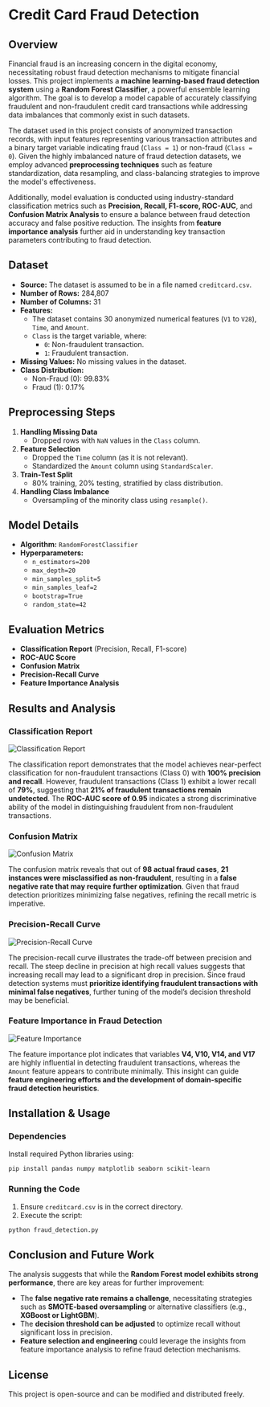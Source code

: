 # Credit Card Fraud Detection

## Overview
Financial fraud is an increasing concern in the digital economy, necessitating robust fraud detection mechanisms to mitigate financial losses. This project implements a **machine learning-based fraud detection system** using a **Random Forest Classifier**, a powerful ensemble learning algorithm. The goal is to develop a model capable of accurately classifying fraudulent and non-fraudulent credit card transactions while addressing data imbalances that commonly exist in such datasets.

The dataset used in this project consists of anonymized transaction records, with input features representing various transaction attributes and a binary target variable indicating fraud (`Class = 1`) or non-fraud (`Class = 0`). Given the highly imbalanced nature of fraud detection datasets, we employ advanced **preprocessing techniques** such as feature standardization, data resampling, and class-balancing strategies to improve the model's effectiveness. 

Additionally, model evaluation is conducted using industry-standard classification metrics such as **Precision, Recall, F1-score, ROC-AUC**, and **Confusion Matrix Analysis** to ensure a balance between fraud detection accuracy and false positive reduction. The insights from **feature importance analysis** further aid in understanding key transaction parameters contributing to fraud detection.

## Dataset
- **Source:** The dataset is assumed to be in a file named `creditcard.csv`.
- **Number of Rows:** 284,807
- **Number of Columns:** 31
- **Features:**
  - The dataset contains 30 anonymized numerical features (`V1` to `V28`), `Time`, and `Amount`.
  - `Class` is the target variable, where:
    - `0`: Non-fraudulent transaction.
    - `1`: Fraudulent transaction.
- **Missing Values:** No missing values in the dataset.
- **Class Distribution:**
  - Non-Fraud (0): 99.83%
  - Fraud (1): 0.17%

## Preprocessing Steps
1. **Handling Missing Data**
   - Dropped rows with `NaN` values in the `Class` column.
2. **Feature Selection**
   - Dropped the `Time` column (as it is not relevant).
   - Standardized the `Amount` column using `StandardScaler`.
3. **Train-Test Split**
   - 80% training, 20% testing, stratified by class distribution.
4. **Handling Class Imbalance**
   - Oversampling of the minority class using `resample()`.

## Model Details
- **Algorithm:** `RandomForestClassifier`
- **Hyperparameters:**
  - `n_estimators=200`
  - `max_depth=20`
  - `min_samples_split=5`
  - `min_samples_leaf=2`
  - `bootstrap=True`
  - `random_state=42`

## Evaluation Metrics
- **Classification Report** (Precision, Recall, F1-score)
- **ROC-AUC Score**
- **Confusion Matrix**
- **Precision-Recall Curve**
- **Feature Importance Analysis**

## Results and Analysis
### Classification Report
![Classification Report](file-1Mn5zsAMvGKvyaAJRmkFKm)

The classification report demonstrates that the model achieves near-perfect classification for non-fraudulent transactions (Class 0) with **100% precision and recall**. However, fraudulent transactions (Class 1) exhibit a lower recall of **79%**, suggesting that **21% of fraudulent transactions remain undetected**. The **ROC-AUC score of 0.95** indicates a strong discriminative ability of the model in distinguishing fraudulent from non-fraudulent transactions.

### Confusion Matrix
![Confusion Matrix](file-Q6S5zAAaNPdECqKYaeZP8k)

The confusion matrix reveals that out of **98 actual fraud cases**, **21 instances were misclassified as non-fraudulent**, resulting in a **false negative rate that may require further optimization**. Given that fraud detection prioritizes minimizing false negatives, refining the recall metric is imperative.

### Precision-Recall Curve
![Precision-Recall Curve](file-Xe7Z6vxyFWFZa44akkr2PF)

The precision-recall curve illustrates the trade-off between precision and recall. The steep decline in precision at high recall values suggests that increasing recall may lead to a significant drop in precision. Since fraud detection systems must **prioritize identifying fraudulent transactions with minimal false negatives**, further tuning of the model’s decision threshold may be beneficial.

### Feature Importance in Fraud Detection
![Feature Importance](file-DaHdFuCRoVp93mvfC9wXAb)

The feature importance plot indicates that variables **V4, V10, V14, and V17** are highly influential in detecting fraudulent transactions, whereas the `Amount` feature appears to contribute minimally. This insight can guide **feature engineering efforts and the development of domain-specific fraud detection heuristics**.

## Installation & Usage
### Dependencies
Install required Python libraries using:
```bash
pip install pandas numpy matplotlib seaborn scikit-learn
```

### Running the Code
1. Ensure `creditcard.csv` is in the correct directory.
2. Execute the script:
```bash
python fraud_detection.py
```

## Conclusion and Future Work
The analysis suggests that while the **Random Forest model exhibits strong performance**, there are key areas for further improvement:
- The **false negative rate remains a challenge**, necessitating strategies such as **SMOTE-based oversampling** or alternative classifiers (e.g., **XGBoost or LightGBM**).
- The **decision threshold can be adjusted** to optimize recall without significant loss in precision.
- **Feature selection and engineering** could leverage the insights from feature importance analysis to refine fraud detection mechanisms.

## License
This project is open-source and can be modified and distributed freely.
